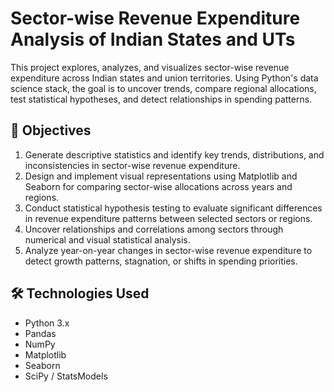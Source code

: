 # Sector-wise Revenue Expenditure Analysis of Indian States and UTs
This project explores, analyzes, and visualizes sector-wise revenue expenditure across Indian states and union territories. Using Python's data science stack, the goal is to uncover trends, compare regional allocations, test statistical hypotheses, and detect relationships in spending patterns.

## 📌 Objectives
1. Generate descriptive statistics and identify key trends, distributions, and inconsistencies in sector-wise revenue expenditure.
2. Design and implement visual representations using Matplotlib and Seaborn for comparing sector-wise allocations across years and regions.
3. Conduct statistical hypothesis testing to evaluate significant differences in revenue expenditure patterns between selected sectors or regions.
4. Uncover relationships and correlations among sectors through numerical and visual statistical analysis.
5. Analyze year-on-year changes in sector-wise revenue expenditure to detect growth patterns, stagnation, or shifts in spending priorities.

## 🛠️ Technologies Used
- Python 3.x
- Pandas
- NumPy
- Matplotlib
- Seaborn
- SciPy / StatsModels


